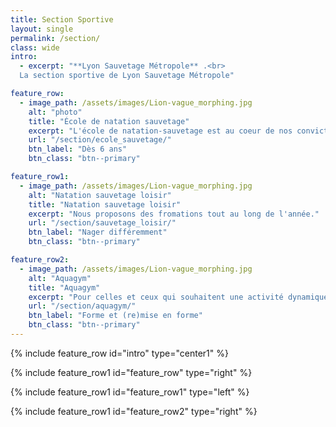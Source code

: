 ```yaml
---
title: Section Sportive
layout: single
permalink: /section/
class: wide
intro:
  - excerpt: "**Lyon Sauvetage Métropole** .<br>
  La section sportive de Lyon Sauvetage Métropole"

feature_row:
  - image_path: /assets/images/Lion-vague_morphing.jpg
    alt: "photo"
    title: "École de natation sauvetage"
    excerpt: "L'école de natation-sauvetage est au coeur de nos convictions. "
    url: "/section/ecole_sauvetage/"
    btn_label: "Dès 6 ans"
    btn_class: "btn--primary"

feature_row1:
  - image_path: /assets/images/Lion-vague_morphing.jpg
    alt: "Natation sauvetage loisir"
    title: "Natation sauvetage loisir"
    excerpt: "Nous proposons des fromations tout au long de l'année."
    url: "/section/sauvetage_loisir/"
    btn_label: "Nager différemment"
    btn_class: "btn--primary" 

feature_row2:
  - image_path: /assets/images/Lion-vague_morphing.jpg
    alt: "Aquagym"
    title: "Aquagym"
    excerpt: "Pour celles et ceux qui souhaitent une activité dynamique"
    url: "/section/aquagym/"
    btn_label: "Forme et (re)mise en forme"
    btn_class: "btn--primary" 
---
```

{% include feature_row id="intro" type="center1" %}

{% include feature_row1 id="feature_row" type="right" %}

{% include feature_row1 id="feature_row1" type="left" %}

{% include feature_row1 id="feature_row2" type="right" %}